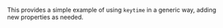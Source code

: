 This provides a simple example of using `keytime` in a generic way, adding new properties as needed.